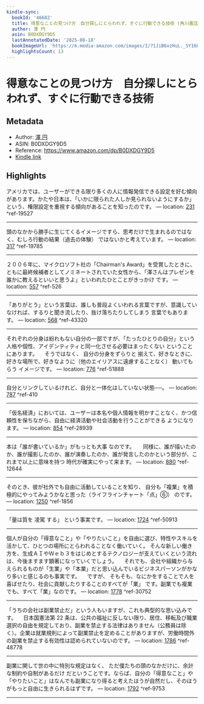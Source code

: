 ```yaml
---
kindle-sync:
  bookId: '46682'
  title: 得意なことの見つけ方　自分探しにとらわれず、すぐに行動できる技術 (角川書店単行本)
  author: 澤 円
  asin: B0DXDGY9D5
  lastAnnotatedDate: '2025-08-18'
  bookImageUrl: 'https://m.media-amazon.com/images/I/71JiB6xzHuL._SY160.jpg'
  highlightsCount: 13
---
```

# 得意なことの見つけ方　自分探しにとらわれず、すぐに行動できる技術
## Metadata
* Author: [澤 円](https://www.amazon.comundefined)
* ASIN: B0DXDGY9D5
* Reference: https://www.amazon.com/dp/B0DXDGY9D5
* [Kindle link](kindle://book?action=open&asin=B0DXDGY9D5)

## Highlights
アメリカでは、ユーザーができる限り多くの人に情報発信できる設定を好む傾向があります。かたや日本は、「いかに限られた人しか見られないようにするか」という、権限設定を重視する傾向があることを知ったのです。 — location: [231](kindle://book?action=open&asin=B0DXDGY9D5&location=231) ^ref-19527

---
頭のなかから勝手に生じてくるイメージですら、思考だけで生まれるのではなく、むしろ行動の結果（過去の体験） ではないかと考えています。 — location: [317](kindle://book?action=open&asin=B0DXDGY9D5&location=317) ^ref-19785

---
２００６年に、マイクロソフト社の「Chairman's Award」を受賞したときに、ともに最終候補者としてノミネートされていた女性から、「澤さんはプレゼンを誰かに教えるといいと思うよ」といわれたひとことがきっかけ です。 — location: [557](kindle://book?action=open&asin=B0DXDGY9D5&location=557) ^ref-526

---
「ありがとう」という言葉は、誰しも普段よくいわれる言葉ですが、意識していなければ、するりと聞き流したり、抜け落ちたりしてしまう 言葉でもあります。 — location: [568](kindle://book?action=open&asin=B0DXDGY9D5&location=568) ^ref-43320

---
それぞれの分身は紛れもない自分の一部ですが、「たったひとりの自分」という人格や個性、アイデンティティと同一化させる必要はまったくない ということにあります。 　そうではなく、 自分の分身をずらりと 揃えて、好きなときに、好きな場所で、好きなように（他のエイリアスに遠慮することなく） 動いてもらう イメージです。 — location: [776](kindle://book?action=open&asin=B0DXDGY9D5&location=776) ^ref-51888

---
自分とリンクしているけれど、自分と一体化はしていない状態──。 — location: [787](kindle://book?action=open&asin=B0DXDGY9D5&location=787) ^ref-410

---
「仮名経済」においては、ユーザーは本名や個人情報を明かすことなく、かつ信頼性を保ちながら、自由に経済活動や社会活動を行うことができる ようになります。 — location: [854](kindle://book?action=open&asin=B0DXDGY9D5&location=854) ^ref-28939

---
本は「誰が書いているか」がもっとも大事 なのです。 　 同様に、誰が描いたのか、誰が撮影したのか、誰が演奏したのか、誰が発言したのかという部分が、これまで以上に意味を持つ 時代が確実にやって来ます。 — location: [880](kindle://book?action=open&asin=B0DXDGY9D5&location=880) ^ref-12644

---
そのとき、彼が社外でも自由に活動していることを知り、 自分も「複業」を積極的にやってみようかなと思った（ライフラインチャート「点」⑥） のです。 — location: [1250](kindle://book?action=open&asin=B0DXDGY9D5&location=1250) ^ref-1856

---
「量は質を 凌駕 する」 という事実です。 — location: [1724](kindle://book?action=open&asin=B0DXDGY9D5&location=1724) ^ref-50913

---
個人が自分の「得意なこと」や「やりたいこと」を自由に選び、特性やスキルを活かして、ひとつの場所にとらわれることなく働いていく。 そんな新しい働き方を、生成ＡＩやＷｅｂ３をはじめとするテクノロジーが支えていくという流れは、今後ますます顕著になっていくでしょう。 　それでも、会社や組織から与えられるものが「生業」や「本業」だと思い込んでいるビジネスパーソンがかなり多いと感じるのも事実です。 　ですが、 そもそも、なにかをすることで人を喜ばせたり、社会に貢献したりすることのすべてが「業」 です。副業でも複業でも、すべて「業」なのです。 — location: [1778](kindle://book?action=open&asin=B0DXDGY9D5&location=1778) ^ref-30752

---
「うちの会社は副業禁止だ」という人もいますが、これも典型的な思い込みです。 　日本国憲法第 22 条は、公共の福祉に反しない限り、居住、移転及び職業選択の自由を規定しており、副業を禁止する法律はありません（公務員は除く）。企業は就業規則によって副業禁止を定めることがありますが、労働時間外の副業を禁止する有効性は認められていないのです。 — location: [1786](kindle://book?action=open&asin=B0DXDGY9D5&location=1786) ^ref-48778

---
副業に関して世の中に特別な規定はなく、 ただ僕たちの頭のなかだけに、余計な制約や自制があるだけ だということです。ならば、自分の「得意なこと」や「やりたいこと」はなんでも副業になり得ると考えたほうが自然だし、そのほうがもっと自由に生きられるはずです。 — location: [1792](kindle://book?action=open&asin=B0DXDGY9D5&location=1792) ^ref-9753

---
